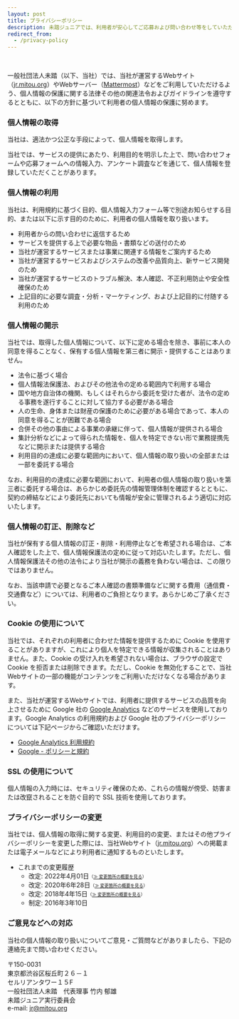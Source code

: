 ```yaml
---
layout: post
title: プライバシーポリシー
description: 未踏ジュニアでは、利用者が安心してご応募および問い合わせ等をしていただくために、プライバシーポリシーに則って個人情報を適切に取り扱っています。
redirect_from:
  - /privacy-policy
---
```


<br>

一般社団法人未踏（以下、当社）では、当社が運営するWebサイト（[jr.mitou.org](/)）やWebサーバー（[Mattermost](https://ja.wikipedia.org/wiki/Mattermost)）などをご利用していただけるよう、個人情報の保護に関する法律その他の関連法令およびガイドラインを遵守するとともに、以下の方針に基づいて利用者の個人情報の保護に努めます。


### 個人情報の取得

当社は、適法かつ公正な手段によって、個人情報を取得します。

当社では、サービスの提供にあたり、利用目的を明示した上で、問い合わせフォームや応募フォームへの情報入力、アンケート調査などを通じて、個人情報を登録していただくことがあります。


### 個人情報の利用

当社は、利用規約に基づく目的、個人情報入力フォーム等で別途お知らせする目的、または以下に示す目的のために、利用者の個人情報を取り扱います。

- 利用者からの問い合わせに返信するため
- サービスを提供する上で必要な物品・書類などの送付のため
- 当社が運営するサービスまたは事業に関連する情報をご案内するため
- 当社が運営するサービスおよびシステムの改善や品質向上、新サービス開発のため
- 当社が運営するサービスのトラブル解決、本人確認、不正利用防止や安全性確保のため
- 上記目的に必要な調査・分析・マーケティング、および上記目的に付随する利用のため


### 個人情報の開示

当社では、取得した個人情報について、以下に定める場合を除き、事前に本人の同意を得ることなく、保有する個人情報を第三者に開示・提供することはありません。

- 法令に基づく場合
- 個人情報法保護法、およびその他法令の定める範囲内で利用する場合
- 国や地方自治体の機関、もしくはそれらから委託を受けた者が、法令の定める事務を遂行することに対して協力する必要がある場合
- 人の生命、身体または財産の保護のために必要がある場合であって、本人の同意を得ることが困難である場合
- 合併その他の事由による事業の承継に伴って、個人情報が提供される場合
- 集計分析などによって得られた情報を、個人を特定できない形で業務提携先などに開示または提供する場合
- 利用目的の達成に必要な範囲内において、個人情報の取り扱いの全部または一部を委託する場合

なお、利用目的の達成に必要な範囲において、利用者の個人情報の取り扱いを第三者に委託する場合は、あらかじめ委託先の情報管理体制を確認するとともに、契約の締結などにより委託先においても情報が安全に管理されるよう適切に対応いたします。



### 個人情報の訂正、削除など

当社が保有する個人情報の訂正・削除・利用停止などを希望される場合は、ご本人確認をした上で、個人情報保護法の定めに従って対応いたします。ただし、個人情報保護法その他の法令により当社が開示の義務を負わない場合は、この限りではありません。

なお、当該申請で必要となるご本人確認の書類準備などに関する費用（通信費・交通費など）については、利用者のご負担となります。あらかじめご了承ください。


### Cookie の使用について

当社では、それぞれの利用者に合わせた情報を提供するために Cookie を使用することがありますが、これにより個人を特定できる情報が収集されることはありません。また、Cookie の受け入れを希望されない場合は、ブラウザの設定で Cookie を拒否または削除できます。ただし、Cookie を無効化することで、当社Webサイトの一部の機能がコンテンツをご利用いただけなくなる場合があります。

また、当社が運営するWebサイトでは、利用者に提供するサービスの品質を向上させるために Google 社の [Google Analytics](https://marketingplatform.google.com/intl/ja/about/analytics/) などのサービスを使用しております。Google Analytics の利用規約および Google 社のプライバシーポリシーについては下記ページからご確認いただけます。

- [Google Analytics 利用規約](https://marketingplatform.google.com/about/analytics/terms/jp/)
- [Google - ポリシーと規約](https://policies.google.com/?hl=ja)


### SSL の使用について

個人情報の入力時には、セキュリティ確保のため、これらの情報が傍受、妨害または改竄されることを防ぐ目的で SSL 技術を使用しております。


### プライバシーポリシーの変更

当社では、個人情報の取得に関する変更、利用目的の変更、またはその他プライバシーポリシーを変更した際には、当社Webサイト（[jr.mitou.org](/)）への掲載または電子メールなどにより利用者に通知するものといたします。

- これまでの変更履歴
  - 改定: 2022年4月01日<small><small>（[&#8811; 変更箇所の概要を見る](https://github.com/mitou/jr.mitou.org/commit/3a4a2ea)）</small></small>
  - 改定: 2020年6年28日<small><small>（[&#8811; 変更箇所の概要を見る](https://github.com/mitou/jr.mitou.org/commit/d33df69)）</small></small>
  - 改定: 2018年4年15日<small><small>（[&#8811; 変更箇所の概要を見る](https://github.com/mitou/mitoujr/commit/2f06018#diff-af686d8c85fc49fb2492b96062876a1cad70cbb2dae234301d7daa435320aea4R111)）</small></small>
  - 制定: 2016年3年10日


### ご意見などへの対応

当社の個人情報の取り扱いについてご意見・ご質問などがありましたら、下記の連絡先まで問い合わせください。

〒150-0031<br>
東京都渋谷区桜丘町２６－１<br>
セルリアンタワー１５F<br>
一般社団法人未踏　代表理事 竹内 郁雄<br>
未踏ジュニア実行委員会<br>
e-mail: jr@mitou.org

<br><br>
